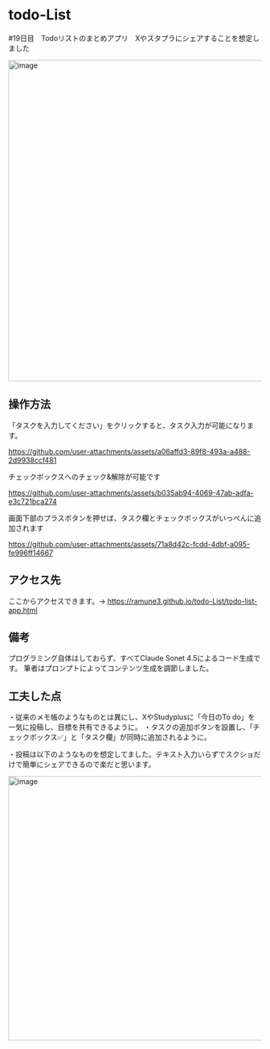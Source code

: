 # todo-List
#19日目　Todoリストのまとめアプリ　Xやスタプラにシェアすることを想定しました

<img width="807" height="638" alt="image" src="https://github.com/user-attachments/assets/1f1d69ae-867f-414c-a946-2fbec4894308" />


## 操作方法

「タスクを入力してください」をクリックすると、タスク入力が可能になります。

https://github.com/user-attachments/assets/a06affd3-89f8-493a-a488-2d9938ccf481

チェックボックスへのチェック&解除が可能です

https://github.com/user-attachments/assets/b035ab94-4069-47ab-adfa-e3c721bca274

画面下部のプラスボタンを押せば、タスク欄とチェックボックスがいっぺんに追加されます

https://github.com/user-attachments/assets/71a8d42c-fcdd-4dbf-a095-fe996ff14667

## アクセス先
ここからアクセスできます。→ https://ramune3.github.io/todo-List/todo-list-app.html

## 備考
プログラミング自体はしておらず、すべてClaude Sonet 4.5によるコード生成です。
筆者はプロンプトによってコンテンツ生成を調節しました。

## 工夫した点
・従来のメモ帳のようなものとは異にし、XやStudyplusに「今日のTo do」を一気に投稿し、目標を共有できるように。
・タスクの追加ボタンを設置し、「チェックボックス✅」と「タスク欄」が同時に追加されるように。

・投稿は以下のようなものを想定してました。テキスト入力いらずでスクショだけで簡単にシェアできるので楽だと思います。

<img width="654" height="525" alt="image" src="https://github.com/user-attachments/assets/757b6199-17f3-44d8-8cc1-994bf1177577" />
